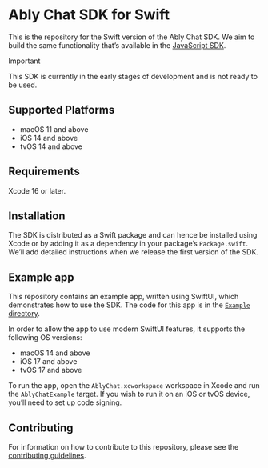 # Ably Chat SDK for Swift

This is the repository for the Swift version of the Ably Chat SDK. We aim to build the same functionality that’s available in the [JavaScript SDK](https://github.com/ably/ably-chat-js).

> [!IMPORTANT]
> This SDK is currently in the early stages of development and is not ready to be used.

## Supported Platforms

- macOS 11 and above
- iOS 14 and above
- tvOS 14 and above

## Requirements

Xcode 16 or later.

## Installation

The SDK is distributed as a Swift package and can hence be installed using Xcode or by adding it as a dependency in your package’s `Package.swift`. We’ll add detailed instructions when we release the first version of the SDK.

## Example app

This repository contains an example app, written using SwiftUI, which demonstrates how to use the SDK. The code for this app is in the [`Example` directory](Example).

In order to allow the app to use modern SwiftUI features, it supports the following OS versions:

- macOS 14 and above
- iOS 17 and above
- tvOS 17 and above

To run the app, open the `AblyChat.xcworkspace` workspace in Xcode and run the `AblyChatExample` target. If you wish to run it on an iOS or tvOS device, you’ll need to set up code signing.

## Contributing

For information on how to contribute to this repository, please see the [contributing guidelines](CONTRIBUTING.md).
